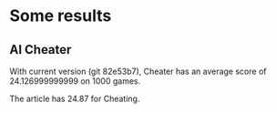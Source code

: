 # Some results

## AI Cheater

With current version (git 82e53b7), 
Cheater has an average score of 24.126999999999 on 1000 games.

The article has 24.87 for Cheating.
